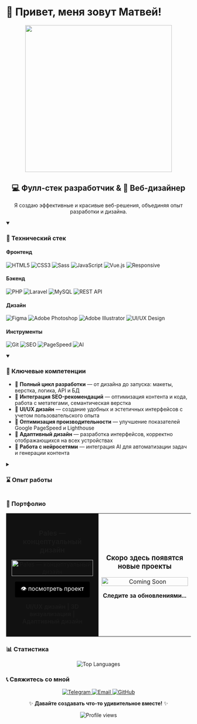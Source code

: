 # 👋 Привет, меня зовут Матвей!

<div align="center">
  <img src="https://media.giphy.com/media/v1.Y2lkPTc5MGI3NjExcDEyZ2JlMGMzYnk3OXRiZDNlMHg1aHU1OHV0MDcwZWxrazFtZzQ1eCZlcD12MV9pbnRlcm5hbF9naWZfYnlfaWQmY3Q9Zw/qgQUggAC3Pfv687qPC/giphy.gif" width="400" />
</div>

<div align="center">
  <h2>💻 Фулл-стек разработчик & 🎨 Веб-дизайнер</h2>
  <p>Я создаю эффективные и красивые веб-решения, объединяя опыт разработки и дизайна.</p>
</div>

<details open>
  <summary><h3>🚀 Технический стек</h3></summary>
  
  <h4>Фронтенд</h4>
  <p>
    <img alt="HTML5" src="https://img.shields.io/badge/-HTML5-E34F26?style=for-the-badge&logo=html5&logoColor=white" />
    <img alt="CSS3" src="https://img.shields.io/badge/-CSS3-1572B6?style=for-the-badge&logo=css3&logoColor=white" />
    <img alt="Sass" src="https://img.shields.io/badge/-Sass-CC6699?style=for-the-badge&logo=sass&logoColor=white" />
    <img alt="JavaScript" src="https://img.shields.io/badge/-JavaScript-F7DF1E?style=for-the-badge&logo=javascript&logoColor=black" />
    <img alt="Vue.js" src="https://img.shields.io/badge/-Vue.js-4FC08D?style=for-the-badge&logo=vue.js&logoColor=white" />
    <img alt="Responsive" src="https://img.shields.io/badge/-Адаптивная_вёрстка-3DDC84?style=for-the-badge&logoColor=white" />
  </p>

  <h4>Бэкенд</h4>
  <p>
    <img alt="PHP" src="https://img.shields.io/badge/-PHP-777BB4?style=for-the-badge&logo=php&logoColor=white" />
    <img alt="Laravel" src="https://img.shields.io/badge/-Laravel-FF2D20?style=for-the-badge&logo=laravel&logoColor=white" />
    <img alt="MySQL" src="https://img.shields.io/badge/-MySQL-4479A1?style=for-the-badge&logo=mysql&logoColor=white" />
    <img alt="REST API" src="https://img.shields.io/badge/-REST_API-009688?style=for-the-badge&logo=fastapi&logoColor=white" />
  </p>

  <h4>Дизайн</h4>
  <p>
    <img alt="Figma" src="https://img.shields.io/badge/-Figma-F24E1E?style=for-the-badge&logo=figma&logoColor=white" />
    <img alt="Adobe Photoshop" src="https://img.shields.io/badge/-Photoshop-31A8FF?style=for-the-badge&logo=adobe-photoshop&logoColor=white" />
    <img alt="Adobe Illustrator" src="https://img.shields.io/badge/-Illustrator-FF9A00?style=for-the-badge&logo=adobe-illustrator&logoColor=white" />
    <img alt="UI/UX Design" src="https://img.shields.io/badge/-UI/UX_Design-0ACF83?style=for-the-badge&logo=webflow&logoColor=white" />
  </p>

  <h4>Инструменты</h4>
  <p>
    <img alt="Git" src="https://img.shields.io/badge/-Git-F05032?style=for-the-badge&logo=git&logoColor=white" />
    <img alt="SEO" src="https://img.shields.io/badge/-SEO-47A248?style=for-the-badge&logo=googlesearchconsole&logoColor=white" />
    <img alt="PageSpeed" src="https://img.shields.io/badge/-Google_PageSpeed-4285F4?style=for-the-badge&logo=google-chrome&logoColor=white" />
    <img alt="AI" src="https://img.shields.io/badge/-AI_Integration-412991?style=for-the-badge&logo=openai&logoColor=white" />
  </p>
</details>

<details open>
  <summary><h3>💼 Ключевые компетенции</h3></summary>
  
  <ul>
    <li>📌 <b>Полный цикл разработки</b> — от дизайна до запуска: макеты, верстка, логика, API и БД</li>
    <li>📌 <b>Интеграция SEO-рекомендаций</b> — оптимизация контента и кода, работа с метатегами, семантическая верстка</li>
    <li>📌 <b>UI/UX дизайн</b> — создание удобных и эстетичных интерфейсов с учетом пользовательского опыта</li>
    <li>📌 <b>Оптимизация производительности</b> — улучшение показателей Google PageSpeed и Lighthouse</li>
    <li>📌 <b>Адаптивный дизайн</b> — разработка интерфейсов, корректно отображающихся на всех устройствах</li>
    <li>📌 <b>Работа с нейросетями</b> — интеграция AI для автоматизации задач и генерации контента</li>
  </ul>
</details>

<details>
  <summary><h3>⌛ Опыт работы</h3></summary>
  
  <ul>
    <li>💼 <b>Фулл-стек разработчик</b> — 2 года (коммерческие и pet-проекты)</li>
    <li>💼 <b>Веб-дизайнер</b> — 1 год</li>
  </ul>
</details>

<h3>🎨 Портфолио</h3>

<div align="center">
  <table style="width:100%; border-collapse: collapse; border: none;">
    <tr>
      <td align="center" width="50%" style="border: none; padding: 15px; background-color: #111;">
        <h3 style="margin-bottom: 15px;">Pales — концептуальный дизайн</h3>
        <a href="https://dprofile.ru/case/111836/pales-konceptualnyi-dizain" target="_blank">
          <img src="https://github.com/Yazi939/Yazi939/raw/main/Pales.png" width="100%" alt="Pales — концептуальный дизайн"/>
        </a>
        <div align="center" style="margin-top: 15px;">
          <a href="https://dprofile.ru/case/111836/pales-konceptualnyi-dizain" target="_blank" style="text-decoration: none;">
            <div style="background-color: #000; color: white; padding: 8px 16px; border-radius: 4px; display: inline-block;">
              👁 посмотреть проект
            </div>
          </a>
        </div>
        <p style="margin-top: 15px;"><strong>UI/UX дизайн | 3D визуализация | Адаптивный дизайн</strong></p>
      </td>
      <td align="center" width="50%">
        <h3>Скоро здесь появятся новые проекты</h3>
        <img src="https://i.ibb.co/vVSk8Bg/coming-soon.jpg" width="100%" alt="Coming Soon"/>
        <p><strong>Следите за обновлениями...</strong></p>
      </td>
    </tr>
  </table>
</div>

<h3>📊 Статистика</h3>

<div align="center">
  <img src="https://github-readme-stats.vercel.app/api/top-langs/?username=Yazi939&layout=compact&theme=dark&hide_border=true" alt="Top Languages" />
</div>

<h3>📞 Свяжитесь со мной</h3>

<div align="center">
  <a href="https://t.me/makleimk" target="_blank">
    <img alt="Telegram" src="https://img.shields.io/badge/-Telegram-26A5E4?style=for-the-badge&logo=telegram&logoColor=white" />
  </a>
  <a href="mailto:yazikrutoy@gmail.com">
    <img alt="Email" src="https://img.shields.io/badge/-Email-D14836?style=for-the-badge&logo=gmail&logoColor=white" />
  </a>
  <a href="https://github.com/Yazi939" target="_blank">
    <img alt="GitHub" src="https://img.shields.io/badge/-GitHub-181717?style=for-the-badge&logo=github&logoColor=white" />
  </a>
</div>

<div align="center">
  <p>✨ <strong>Давайте создавать что-то удивительное вместе!</strong> ✨</p>
  <img src="https://komarev.com/ghpvc/?username=Yazi939&color=blueviolet&style=for-the-badge&label=ПРОСМОТРЫ" alt="Profile views"/>
</div> 
